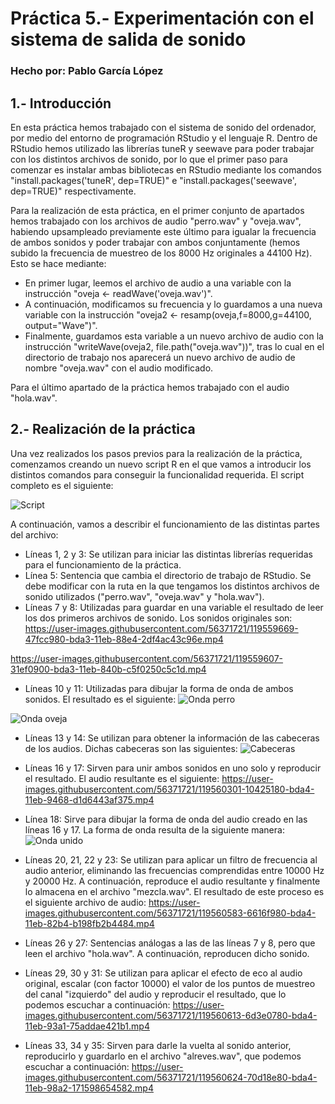 # Práctica 5.- Experimentación con el sistema de salida de sonido
### Hecho por: Pablo García López

## 1.- Introducción
En esta práctica hemos trabajado con el sistema de sonido del ordenador, por medio del entorno de programación RStudio y el lenguaje R. Dentro de RStudio hemos utilizado las librerías tuneR y seewave para poder trabajar con los distintos archivos de sonido, por lo que el primer paso para comenzar es instalar ambas bibliotecas en RStudio mediante los comandos "install.packages('tuneR', dep=TRUE)" e "install.packages('seewave', dep=TRUE)" respectivamente. 

Para la realización de esta práctica, en el primer conjunto de apartados hemos trabajado con los archivos de audio "perro.wav" y "oveja.wav", habiendo upsampleado previamente este último para igualar la frecuencia de ambos sonidos y poder trabajar con ambos conjuntamente (hemos subido la frecuencia de muestreo de los 8000 Hz originales a 44100 Hz). Esto se hace mediante:
- En primer lugar, leemos el archivo de audio a una variable con la instrucción "oveja <- readWave('oveja.wav')".
- A continuación, modificamos su frecuencia y lo guardamos a una nueva variable con la instrucción "oveja2 <- resamp(oveja,f=8000,g=44100, output="Wave")".
- Finalmente, guardamos esta variable a un nuevo archivo de audio con la instrucción "writeWave(oveja2, file.path("oveja.wav"))", tras lo cual en el directorio de trabajo nos aparecerá un nuevo archivo de audio de nombre "oveja.wav" con el audio modificado.

Para el último apartado de la práctica hemos trabajado con el audio "hola.wav".

## 2.- Realización de la práctica
Una vez realizados los pasos previos para la realización de la práctica, comenzamos creando un nuevo script R en el que vamos a introducir los distintos comandos para conseguir la funcionalidad requerida. El script completo es el siguiente:

![Script](https://user-images.githubusercontent.com/56371721/119559142-9362a800-bda2-11eb-8fbc-b9b302fa4e81.png)

A continuación, vamos a describir el funcionamiento de las distintas partes del archivo:
- Líneas 1, 2 y 3: Se utilizan para iniciar las distintas librerías requeridas para el funcionamiento de la práctica.
- Línea 5: Sentencia que cambia el directorio de trabajo de RStudio. Se debe modificar con la ruta en la que tengamos los distintos archivos de sonido utilizados ("perro.wav", "oveja.wav" y "hola.wav").
- Líneas 7 y 8: Utilizadas para guardar en una variable el resultado de leer los dos primeros archivos de sonido. Los sonidos originales son:
https://user-images.githubusercontent.com/56371721/119559669-47fcc980-bda3-11eb-88e4-2df4ac43c96e.mp4

https://user-images.githubusercontent.com/56371721/119559607-31ef0900-bda3-11eb-840b-c5f0250c5c1d.mp4

- Líneas 10 y 11: Utilizadas para dibujar la forma de onda de ambos sonidos. El resultado es el siguiente:
![Onda perro](https://user-images.githubusercontent.com/56371721/119560111-d2452d80-bda3-11eb-8670-1b91462cc40f.png)

![Onda oveja](https://user-images.githubusercontent.com/56371721/119560122-d40ef100-bda3-11eb-98c4-d529a4f7b4dc.png)

- Líneas 13 y 14: Se utilizan para obtener la información de las cabeceras de los audios. Dichas cabeceras son las siguientes:
![Cabeceras](https://user-images.githubusercontent.com/56371721/119560171-e12be000-bda3-11eb-829a-93e079025d73.png)

- Líneas 16 y 17: Sirven para unir ambos sonidos en uno solo y reproducir el resultado. El audio resultante es el siguiente:
https://user-images.githubusercontent.com/56371721/119560301-10425180-bda4-11eb-9468-d1d6443af375.mp4

- Línea 18: Sirve para dibujar la forma de onda del audio creado en las líneas 16 y 17. La forma de onda resulta de la siguiente manera:
![Onda unido](https://user-images.githubusercontent.com/56371721/119560320-159f9c00-bda4-11eb-8ec8-c009d0944373.png)

- Líneas 20, 21, 22 y 23: Se utilizan para aplicar un filtro de frecuencia al audio anterior, eliminando las frecuencias comprendidas entre 10000 Hz y 20000 Hz. A continuación, reproduce el audio resultante y finalmente lo almacena en el archivo "mezcla.wav". El resultado de este proceso es el siguiente archivo de audio:
https://user-images.githubusercontent.com/56371721/119560583-6616f980-bda4-11eb-82b4-b198fb2b4484.mp4

- Líneas 26 y 27: Sentencias análogas a las de las líneas 7 y 8, pero que leen el archivo "hola.wav". A continuación, reproducen dicho sonido.
- Líneas 29, 30 y 31: Se utilizan para aplicar el efecto de eco al audio original, escalar (con factor 10000) el valor de los puntos de muestreo del canal "izquierdo" del audio y reproducir el resultado, que lo podemos escuchar a continuación:
https://user-images.githubusercontent.com/56371721/119560613-6d3e0780-bda4-11eb-93a1-75addae421b1.mp4

- Líneas 33, 34 y 35: Sirven para darle la vuelta al sonido anterior, reproducirlo y guardarlo en el archivo "alreves.wav", que podemos escuchar a continuación:
https://user-images.githubusercontent.com/56371721/119560624-70d18e80-bda4-11eb-98a2-171598654582.mp4
